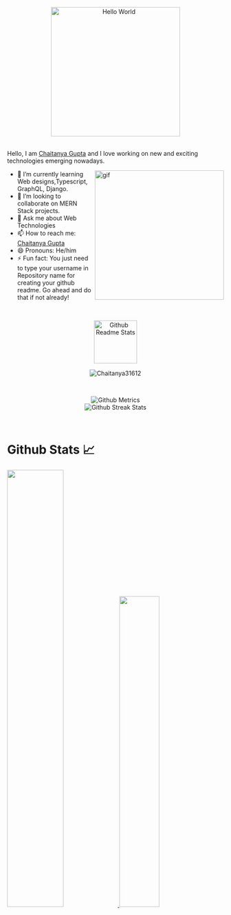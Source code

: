 <!--# Namaste 🙏-->
<div align="center">
<!-- <img src="https://miro.medium.com/max/1600/1*0KFB17_NGTPB0XWyc4BSgQ.jpeg" alt="Hello World"> -->
<img height="300px" src="https://media1.tenor.com/images/25de5ae4b3a35de905166d6a8cc92411/tenor.gif?itemid=13245309" alt="Hello World">
 
</div>

<br>

Hello, I am [Chaitanya Gupta](https://www.linkedin.com/in/guptachaitanya/) and I love working on new and exciting technologies emerging nowadays. 

<!-- <img align="right" width="200px" src="https://media.giphy.com/media/13HgwGsXF0aiGY/giphy.gif?response_id=59245c7c1f1da9f614a280d5" alt="programming meme"> -->

 <img align="right" width="300px" src="https://media.giphy.com/media/p4NLw3I4U0idi/giphy.gif" alt="gif">

- 🌱 I’m currently learning Web designs,Typescript, GraphQL, Django.
- 👯 I’m looking to collaborate on MERN Stack projects.
- 💬 Ask me about Web Technologies
- 📫 How to reach me: [Chaitanya Gupta](https://www.linkedin.com/in/guptachaitanya/)
- 😄 Pronouns: He/him
- ⚡ Fun fact: You just need to type your username in Repository name for creating your github readme. Go ahead and do that if not already!

<br>

<p align="center">
 <img width="100px" src="https://res.cloudinary.com/anuraghazra/image/upload/v1594908242/logo_ccswme.svg" align="center" alt="Github Readme Stats" />
</p>
<p align="center"> <img src="https://komarev.com/ghpvc/?username=Chaitanya31612" alt="Chaitanya31612"/> </p> 

<!--![](https://komarev.com/ghpvc/?username=Chaitanya31612)-->


<br>
<p align="center">
  
<img src="https://metrics.lecoq.io/Chaitanya31612" alt="Github Metrics">
  
  <br>
  
<img src="https://github-readme-streak-stats.herokuapp.com/?user=Chaitanya31612" alt="Github Streak Stats">
  
</p>

<br>

# Github Stats 📈

<a href="https://github.com/Chaitanya31612">
    <img src="https://github-readme-stats.vercel.app/api?username=Chaitanya31612&count_private=true&show_icons=true&hide_border=true"
                    width="51%" />
</a>
<a href="https://github.com/Chaitanya31612?tab=repositories">
  <img src="https://github-readme-stats.vercel.app/api/top-langs/?username=Chaitanya31612&layout=compact&hide_border=true"
                    width="43%" />
</a>


<br>
